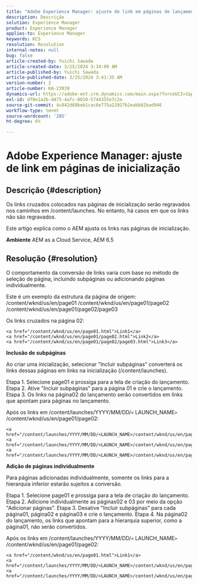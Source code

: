 ```yaml
---
title: "Adobe Experience Manager: ajuste de link em páginas de lançamento"
description: Descrição
solution: Experience Manager
product: Experience Manager
applies-to: Experience Manager
keywords: KCS
resolution: Resolution
internal-notes: null
bug: false
article-created-by: Yuichi Sawada
article-created-date: 3/25/2024 3:34:09 AM
article-published-by: Yuichi Sawada
article-published-date: 3/25/2024 3:41:35 AM
version-number: 2
article-number: KA-23939
dynamics-url: https://adobe-ent.crm.dynamics.com/main.aspx?forceUCI=1&pagetype=entityrecord&etn=knowledgearticle&id=68840384-58ea-ee11-a204-6045bd006268
exl-id: df0e1a2b-d475-4afc-8010-5744355e7c2a
source-git-commit: 4c842d68beb1cac6e775a22927b2eabb82bad946
workflow-type: tm+mt
source-wordcount: '285'
ht-degree: 6%

---
```


# Adobe Experience Manager: ajuste de link em páginas de inicialização

## Descrição {#description}


Os links cruzados colocados nas páginas de inicialização serão regravados nos caminhos em /content/launches. No entanto, há casos em que os links não são regravados.

Este artigo explica como o AEM ajusta os links nas páginas de inicialização.

<b>Ambiente</b>
AEM as a Cloud Service, AEM 6.5


## Resolução {#resolution}


O comportamento da conversão de links varia com base no método de seleção de página, incluindo subpáginas ou adicionando páginas individualmente.

Este é um exemplo da estrutura da página de origem: /content/wknd/us/en/page01 /content/wknd/us/en/page01/page02 /content/wknd/us/en/page01/page02/page03

Os links cruzados na página 02:


```
<a href="/content/wknd/us/en/page01.html">Link1</a>
<a href="/content/wknd/us/en/page01/page02.html">Link2</a>
<a href="/content/wknd/us/en/page01/page02/page03.html">Link3</a>
```


<b>Inclusão de subpáginas</b>

Ao criar uma inicialização, selecionar &quot;Incluir subpáginas&quot; converterá os links dessas páginas em links na inicialização (/content/launches).

Etapa 1. Selecione page01 e prossiga para a tela de criação do lançamento.
Etapa 2. Ative &quot;Incluir subpáginas&quot; para a página 01 e crie o lançamento.
Etapa 3. Os links na página02 do lançamento serão convertidos em links que apontam para páginas no lançamento.

Após os links em /content/launches/YYYY/MM/DD/`<` LAUNCH_NAME`>` /content/wknd/us/en/page01/page02:


```
<a href="/content/launches/YYYY/MM/DD/<LAUNCH_NAME>/content/wknd/us/en/page01.html">Link1</a>
<a href="/content/launches/YYYY/MM/DD/<LAUNCH_NAME>/content/wknd/us/en/page01/page02.html">Link2</a>
<a href="/content/launches/YYYY/MM/DD/<LAUNCH_NAME>/content/wknd/us/en/page01/page02/page03.html">Link3</a>
```


<b>Adição de páginas individualmente</b>

Para páginas adicionadas individualmente, somente os links para a hierarquia inferior estarão sujeitos a conversão.

Etapa 1. Selecione page01 e prossiga para a tela de criação do lançamento.
Etapa 2. Adicione individualmente as páginas02 e 03 por meio da opção &quot;Adicionar páginas&quot;.
Etapa 3. Desative &quot;Incluir subpáginas&quot; para cada página01, página02 e página03 e crie o lançamento.
Etapa 4. Na página02 do lançamento, os links que apontam para a hierarquia superior, como a página01, não serão convertidos.

Após os links em /content/launches/YYYY/MM/DD/`<` LAUNCH_NAME`>` /content/wknd/us/en/page01/page02:


```
<a href="/content/wknd/us/en/page01.html">Link1</a> 
<a href="/content/launches/YYYY/MM/DD/<LAUNCH_NAME>/content/wknd/us/en/page01/page02.html">Link2</a>
<a href="/content/launches/YYYY/MM/DD/<LAUNCH_NAME>/content/wknd/us/en/page01/page02/page03.html">Link3</a>
```
